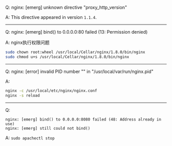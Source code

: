 Q: nginx: [emerg] unknown directive "proxy_http_version"

A: This directive appeared in version `1.1.4`.

---

Q: nginx: [emerg] bind() to 0.0.0.0:80 failed (13: Permission denied)

A: nginx执行权限问题

```sh
sudo chown root:wheel /usr/local/Cellar/nginx/1.8.0/bin/nginx
sudo chmod u+s /usr/local/Cellar/nginx/1.8.0/bin/nginx
```

---

Q: nginx: [error] invalid PID number "" in "/usr/local/var/run/nginx.pid"

A:

```sh
nginx -c /usr/local/etc/nginx/nginx.conf
nginx -s reload
```

---

Q:

```
nginx: [emerg] bind() to 0.0.0.0:8080 failed (48: Address already in use)
nginx: [emerg] still could not bind()
```

A: `sudo apachectl stop`
